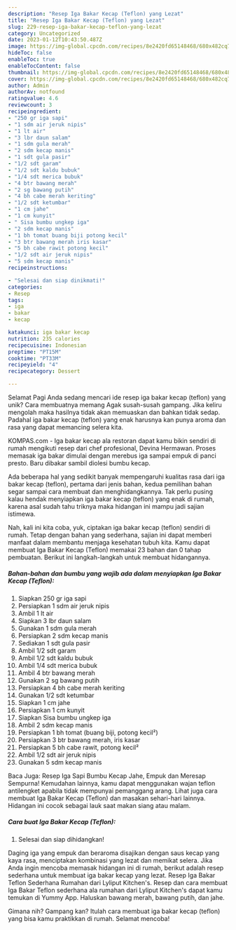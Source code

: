 ```yaml
---
description: "Resep Iga Bakar Kecap (Teflon) yang Lezat"
title: "Resep Iga Bakar Kecap (Teflon) yang Lezat"
slug: 229-resep-iga-bakar-kecap-teflon-yang-lezat
category: Uncategorized
date: 2023-01-12T10:43:50.487Z
image: https://img-global.cpcdn.com/recipes/8e2420fd65148468/680x482cq70/iga-bakar-kecap-teflon-foto-resep-utama.jpg
hideToc: false
enableToc: true
enableTocContent: false
thumbnail: https://img-global.cpcdn.com/recipes/8e2420fd65148468/680x482cq70/iga-bakar-kecap-teflon-foto-resep-utama.jpg
cover: https://img-global.cpcdn.com/recipes/8e2420fd65148468/680x482cq70/iga-bakar-kecap-teflon-foto-resep-utama.jpg
author: Admin
authorAv: notfound
ratingvalue: 4.6
reviewcount: 3
recipeingredient:
- "250 gr iga sapi"
- "1 sdm air jeruk nipis"
- "1 lt air"
- "3 lbr daun salam"
- "1 sdm gula merah"
- "2 sdm kecap manis"
- "1 sdt gula pasir"
- "1/2 sdt garam"
- "1/2 sdt kaldu bubuk"
- "1/4 sdt merica bubuk"
- "4 btr bawang merah"
- "2 sg bawang putih"
- "4 bh cabe merah keriting"
- "1/2 sdt ketumbar"
- "1 cm jahe"
- "1 cm kunyit"
- " Sisa bumbu ungkep iga"
- "2 sdm kecap manis"
- "1 bh tomat buang biji potong kecil"
- "3 btr bawang merah iris kasar"
- "5 bh cabe rawit potong kecil"
- "1/2 sdt air jeruk nipis"
- "5 sdm kecap manis"
recipeinstructions:

- "Selesai dan siap dinikmati!"
categories:
- Resep
tags:
- iga
- bakar
- kecap

katakunci: iga bakar kecap 
nutrition: 235 calories
recipecuisine: Indonesian
preptime: "PT15M"
cooktime: "PT33M"
recipeyield: "4"
recipecategory: Dessert

---
```



Selamat Pagi Anda sedang mencari ide resep iga bakar kecap (teflon) yang unik? Cara membuatnya memang Agak susah-susah gampang. Jika keliru mengolah maka hasilnya tidak akan memuaskan dan bahkan tidak sedap. Padahal iga bakar kecap (teflon) yang enak harusnya kan punya aroma dan rasa yang dapat memancing selera kita.


KOMPAS.com - Iga bakar kecap ala restoran dapat kamu bikin sendiri di rumah mengikuti resep dari chef profesional, Devina Hermawan. Proses memasak iga bakar dimulai dengan merebus iga sampai empuk di panci presto. Baru dibakar sambil diolesi bumbu kecap.

Ada beberapa hal yang sedikit banyak mempengaruhi kualitas rasa dari iga bakar kecap (teflon), pertama dari jenis bahan, kedua pemilihan bahan segar sampai cara membuat dan menghidangkannya. Tak perlu pusing kalau hendak menyiapkan iga bakar kecap (teflon) yang enak di rumah, karena asal sudah tahu triknya maka hidangan ini mampu jadi sajian istimewa.


Nah, kali ini kita coba, yuk, ciptakan iga bakar kecap (teflon) sendiri di rumah. Tetap dengan bahan yang sederhana, sajian ini dapat memberi manfaat dalam membantu menjaga kesehatan tubuh kita. Kamu dapat membuat Iga Bakar Kecap (Teflon) memakai 23 bahan dan 0 tahap pembuatan. Berikut ini langkah-langkah untuk membuat hidangannya.

<!--inarticleads1-->

##### Bahan-bahan dan bumbu yang wajib ada dalam menyiapkan Iga Bakar Kecap (Teflon):

1. Siapkan 250 gr iga sapi
1. Persiapkan 1 sdm air jeruk nipis
1. Ambil 1 lt air
1. Siapkan 3 lbr daun salam
1. Gunakan 1 sdm gula merah
1. Persiapkan 2 sdm kecap manis
1. Sediakan 1 sdt gula pasir
1. Ambil 1/2 sdt garam
1. Ambil 1/2 sdt kaldu bubuk
1. Ambil 1/4 sdt merica bubuk
1. Ambil 4 btr bawang merah
1. Gunakan 2 sg bawang putih
1. Persiapkan 4 bh cabe merah keriting
1. Gunakan 1/2 sdt ketumbar
1. Siapkan 1 cm jahe
1. Persiapkan 1 cm kunyit
1. Siapkan  Sisa bumbu ungkep iga
1. Ambil 2 sdm kecap manis
1. Persiapkan 1 bh tomat (buang biji, potong kecil²)
1. Persiapkan 3 btr bawang merah, iris kasar
1. Persiapkan 5 bh cabe rawit, potong kecil²
1. Ambil 1/2 sdt air jeruk nipis
1. Gunakan 5 sdm kecap manis


Baca Juga: Resep Iga Sapi Bumbu Kecap Jahe, Empuk dan Meresap Sempurna! Kemudahan lainnya, kamu dapat menggunakan wajan teflon antilengket apabila tidak mempunyai pemanggang arang. Lihat juga cara membuat Iga Bakar Kecap (Teflon) dan masakan sehari-hari lainnya. Hidangan ini cocok sebagai lauk saat makan siang atau malam. 

<!--inarticleads2-->

##### Cara buat Iga Bakar Kecap (Teflon):


1. Selesai dan siap dihidangkan!

Daging iga yang empuk dan beraroma disajikan dengan saus kecap yang kaya rasa, menciptakan kombinasi yang lezat dan memikat selera. Jika Anda ingin mencoba memasak hidangan ini di rumah, berikut adalah resep sederhana untuk membuat iga bakar kecap yang lezat. Resep Iga Bakar Teflon Sederhana Rumahan dari Lyliput Kitchen&#39;s. Resep dan cara membuat Iga Bakar Teflon sederhana ala rumahan dari Lyliput Kitchen&#39;s dapat kamu temukan di Yummy App. Haluskan bawang merah, bawang putih, dan jahe. 

Gimana nih? Gampang kan? Itulah cara membuat iga bakar kecap (teflon) yang bisa kamu praktikkan di rumah. Selamat mencoba!
